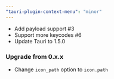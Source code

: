 ```yaml
---
"tauri-plugin-context-menu": "minor"
---
```


- Add payload support #3
- Support more keycodes #6
- Update Tauri to 1.5.0

### Upgrade from 0.x.x
- Change `icon_path` option to `icon.path`